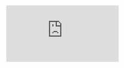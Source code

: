 ![Header](https://github.com/Askarbekov22/Askarbekov22/blob/b2e1665bb4d19753965f0aa0309fd257486eb4ac/README.md)
